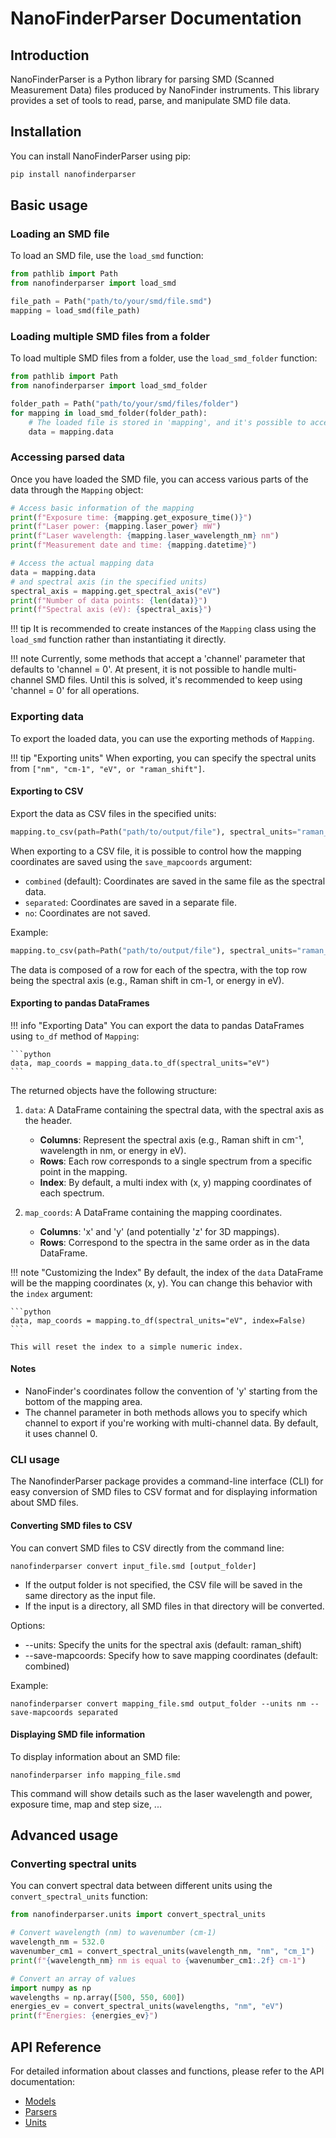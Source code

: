 # NanoFinderParser Documentation

## Introduction

NanoFinderParser is a Python library for parsing SMD (Scanned Measurement Data) files produced by NanoFinder instruments. This library provides a set of tools to read, parse, and manipulate SMD file data.

## Installation

You can install NanoFinderParser using pip:

```bash
pip install nanofinderparser
```

## Basic usage

### Loading an SMD file

To load an SMD file, use the `load_smd` function:

```python
from pathlib import Path
from nanofinderparser import load_smd

file_path = Path("path/to/your/smd/file.smd")
mapping = load_smd(file_path)
```

### Loading multiple SMD files from a folder

To load multiple SMD files from a folder, use the `load_smd_folder` function:

```python
from pathlib import Path
from nanofinderparser import load_smd_folder

folder_path = Path("path/to/your/smd/files/folder")
for mapping in load_smd_folder(folder_path):
    # The loaded file is stored in 'mapping', and it's possible to access its properties
    data = mapping.data
```

### Accessing parsed data

Once you have loaded the SMD file, you can access various parts of the data through the `Mapping` object:

```python
# Access basic information of the mapping
print(f"Exposure time: {mapping.get_exposure_time()}")
print(f"Laser power: {mapping.laser_power} mW")
print(f"Laser wavelength: {mapping.laser_wavelength_nm} nm")
print(f"Measurement date and time: {mapping.datetime}")

# Access the actual mapping data
data = mapping.data
# and spectral axis (in the specified units)
spectral_axis = mapping.get_spectral_axis("eV")
print(f"Number of data points: {len(data)}")
print(f"Spectral axis (eV): {spectral_axis}")
```

!!! tip
    It is recommended to create instances of the `Mapping` class using the `load_smd` function rather than instantiating it directly.

!!! note
    Currently, some methods that accept a 'channel' parameter that defaults to 'channel = 0'. At present, it is not possible to handle multi-channel SMD files. Until this is solved, it's recommended to keep using 'channel = 0' for all operations.

### Exporting data

To export the loaded data, you can use the exporting methods of `Mapping`.

!!! tip "Exporting units"
    When exporting, you can specify the spectral units from `["nm", "cm-1", "eV", or "raman_shift"]`.

#### Exporting to CSV

Export the data as CSV files in the specified units:

```python
mapping.to_csv(path=Path("path/to/output/file"), spectral_units="raman_shift")
```

When exporting to a CSV file, it is possible to control how the mapping coordinates are saved using the `save_mapcoords` argument:

* `combined` (default): Coordinates are saved in the same file as the spectral data.
* `separated`: Coordinates are saved in a separate file.
* `no`: Coordinates are not saved.

Example:

```python
mapping.to_csv(path=Path("path/to/output/file"), spectral_units="raman_shift", save_mapcoords="separated")
```

The data is composed of a row for each of the spectra, with the top row being the spectral axis (e.g., Raman shift in cm-1, or energy in eV).

#### Exporting to pandas DataFrames

!!! info "Exporting Data"
    You can export the data to pandas DataFrames using `to_df` method of `Mapping`:

    ```python
    data, map_coords = mapping_data.to_df(spectral_units="eV")
    ```

The returned objects have the following structure:

1. `data`: A DataFrame containing the spectral data, with the spectral axis as the header.

    * **Columns**: Represent the spectral axis (e.g., Raman shift in cm⁻¹, wavelength in nm, or energy in eV).
    * **Rows**: Each row corresponds to a single spectrum from a specific point in the mapping.
    * **Index**: By default, a multi index with (x, y) mapping coordinates of each spectrum.

2. `map_coords`: A DataFrame containing the mapping coordinates.

    * **Columns**: 'x' and 'y' (and potentially 'z' for 3D mappings).
    * **Rows**: Correspond to the spectra in the same order as in the data DataFrame.

!!! note "Customizing the Index"
    By default, the index of the `data` DataFrame will be the mapping coordinates (x, y). You can change this behavior with the `index` argument:

    ```python
    data, map_coords = mapping.to_df(spectral_units="eV", index=False)
    ```

    This will reset the index to a simple numeric index.


#### Notes

* NanoFinder's coordinates follow the convention of 'y' starting from the bottom of the mapping area.
* The channel parameter in both methods allows you to specify which channel to export if you're working with multi-channel data. By default, it uses channel 0.

### CLI usage

The NanofinderParser package provides a command-line interface (CLI) for easy conversion of SMD files to CSV format and for displaying information about SMD files.

#### Converting SMD files to CSV

You can convert SMD files to CSV directly from the command line:

```shell
nanofinderparser convert input_file.smd [output_folder]
```

* If the output folder is not specified, the CSV file will be saved in the same directory as the input file.
* If the input is a directory, all SMD files in that directory will be converted.

Options:

* --units: Specify the units for the spectral axis (default: raman_shift)
* --save-mapcoords: Specify how to save mapping coordinates (default: combined)

Example:

```shell
nanofinderparser convert mapping_file.smd output_folder --units nm --save-mapcoords separated
```

#### Displaying SMD file information

To display information about an SMD file:

```shell
nanofinderparser info mapping_file.smd
```

This command will show details such as the laser wavelength and power, exposure time, map and step size, ...

## Advanced usage

### Converting spectral units

You can convert spectral data between different units using the `convert_spectral_units` function:

```python
from nanofinderparser.units import convert_spectral_units

# Convert wavelength (nm) to wavenumber (cm-1)
wavelength_nm = 532.0
wavenumber_cm1 = convert_spectral_units(wavelength_nm, "nm", "cm_1")
print(f"{wavelength_nm} nm is equal to {wavenumber_cm1:.2f} cm-1")

# Convert an array of values
import numpy as np
wavelengths = np.array([500, 550, 600])
energies_ev = convert_spectral_units(wavelengths, "nm", "eV")
print(f"Energies: {energies_ev}")
```

## API Reference

For detailed information about classes and functions, please refer to the API documentation:

* [Models](api/models.md)
* [Parsers](api/parsers.md)
* [Units](api/units.md)
